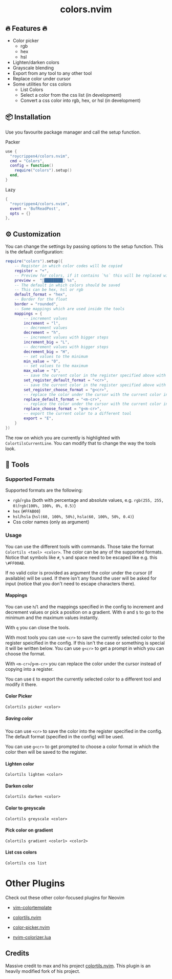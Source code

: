 <div align="center">

# colors.nvim

</div>

## 🔥 Features 🔥

- Color picker
  - rgb
  - hex
  - hsl
- Lighten/darken colors
- Grayscale blending
- Export from any tool to any other tool
- Replace color under cursor
- Some utilities for css colors
  - List Colors
  - Select a color from the css list (in development)
  - Convert a css color into rgb, hex, or hsl (in development)

## 📦 Installation

Use you favourite package manager and call the setup function.

Packer

```lua
use {
  "roycrippen4/colors.nvim",
  cmd = "Colors",
  config = function()
    require("colors").setup()
  end,
}
```

Lazy

```lua
{
  "roycrippen4/colors.nvim",
  event = 'BufReadPost',
  opts = {}
},
```

## ⚙️ Customization

You can change the settings by passing options to the setup function.
This is the default configuration:

```lua
require("colors").setup({
    -- Register in which color codes will be copied
    register = "+",
    -- Preview for colors, if it contains `%s` this will be replaced with a hex color code of the color
    preview =  "████████ %s",
    -- The default in which colors should be saved
    -- This can be hex, hsl or rgb
    default_format = "hex",
    -- Border for the float
    border = "rounded",
    -- Some mappings which are used inside the tools
    mappings = {
        -- increment values
        increment = "l",
        -- decrement values
        decrement = "h",
        -- increment values with bigger steps
        increment_big = "L",
        -- decrement values with bigger steps
        decrement_big = "H",
        -- set values to the minimum
        min_value = "0",
        -- set values to the maximum
        max_value = "$",
        -- save the current color in the register specified above with the format specified above
        set_register_default_format = "<cr>",
        -- save the current color in the register specified above with a format you can choose
        set_register_choose_format = "g<cr>",
        -- replace the color under the cursor with the current color in the format specified above
        replace_default_format = "<m-cr>",
        -- replace the color under the cursor with the current color in a format you can choose
        replace_choose_format = "g<m-cr>",
        -- export the current color to a different tool
        export = "E",
    }
})
```

The row on which you are currently is highlighted with `ColortilsCurrentLine`.
You can modify that to change the way the tools look.

## 👀 Tools

### Supported Formats

Supported formats are the following:

- `rgb`/`rgba` (both with percentage and absolute values, e.g. `rgb(255, 255, 0)`/`rgb(100%, 100%, 0%, 0.5)`)
- `hex` (`#FFAB00`)
- `hsl`/`hsla` (`hsl(60, 100%, 50%)`, `hsla(60, 100%, 50%, 0.4)`)
- Css color names (only as argument)

### Usage

You can use the different tools with commands.
Those take the format `Colortils <tool> <color>`.
The color can be any of the supported formats.
Notice that symbols like `#`, `%` and space need to be escaped like e.g. this `\#FF00AB`.

If no valid color is provided as argument the color under the cursor (if available) will be used.
If there isn't any found the user will be asked for input (notice that you don't need to escape characters there).

#### Mappings

You can use `h`/`l` and the mappings specified in the config to increment and decrement values or pick a position on a gradient.
With `0` and `$` to go to the minimum and the maximum values instantly.

With `q` you can close the tools.

With most tools you can use `<cr>` to save the currently selected color to the register speicified in the config.
If this isn't the case or something is special it will be written below.
You can use `g<cr>` to get a prompt in which you can choose the format.

With `<m-cr>`/`g<m-cr>` you can replace the color under the cursor instead of copying into a register.

You can use `E` to export the currently selected color to a different tool and modify it there.

#### Color Picker

`Colortils picker <color>`

<!-- ![picker](https://user-images.githubusercontent.com/81827001/176244717-c4a3d4c5-bb95-4abc-93e0-3733bf87ddb0.png) -->

##### Saving color

You can use `<cr>` to save the color into the register specified in the config.
The default format (specified in the config) will be used.

You can use `g<cr>` to get prompted to choose a color format in which the color then will be saved to the register.

#### Lighten color

`Colortils lighten <color>`

<!-- ![lighten](https://user-images.githubusercontent.com/81827001/176244769-0967873c-8782-4bfb-ba7e-79b2d2a60a54.png) -->

#### Darken color

`Colortils darken <color>`

<!-- ![darken](https://user-images.githubusercontent.com/81827001/176244817-fa21c4c9-9700-4889-a379-5bbddb576234.png) -->

#### Color to greyscale

`Colortils greyscale <color>`

<!-- ![greyscale](https://user-images.githubusercontent.com/81827001/176244870-697a7d17-3b06-4bd1-ba07-9a59177096c4.png) -->

#### Pick color on gradient

`Colortils gradient <color1> <color2>`

<!-- ![gradients](https://user-images.githubusercontent.com/81827001/176244977-3831bc86-f3e7-44fc-b4d9-d615d1ae9d16.png) -->

#### List css colors

`Colortils css list`

<!-- ![css_list](https://user-images.githubusercontent.com/81827001/171230907-313fddc8-29e6-4b97-a842-8ea69ed5b6d5.png) -->

# Other Plugins

Check out these other color-focused plugins for Neovim

- [vim-colortemplate](https://github.com/lifepillar/vim-colortemplate)

- [colortils.nvim](https://github.com/nvim-colortils/colortils.nvim)

- [color-picker.nvim](https://github.com/ziontee113/color-picker.nvim)

- [nvim-colorizer.lua](https://github.com/NvChad/nvim-colorizer.lua)

## Credits

Massive credit to max and his project [colortils.nvim](https://github.com/nvim-colortils/colortils.nvim).
This plugin is an heavily modified fork of his project.
